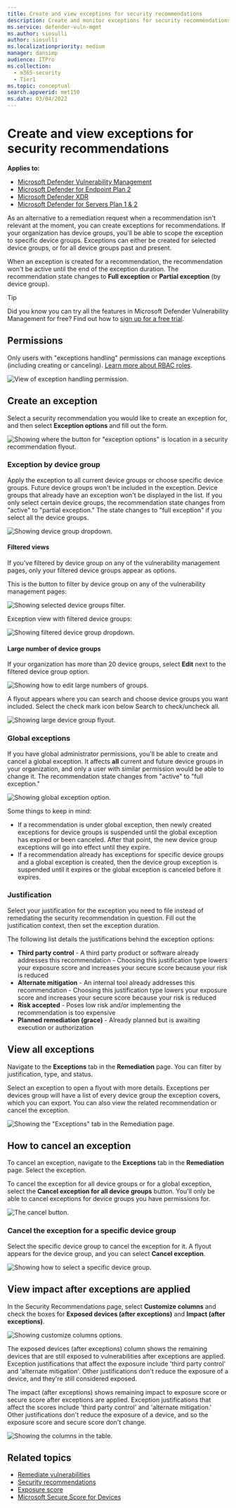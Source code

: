 ```yaml
---
title: Create and view exceptions for security recommendations
description: Create and monitor exceptions for security recommendations in Microsoft Defender Vulnerability Management.
ms.service: defender-vuln-mgmt
ms.author: siosulli
author: siosulli
ms.localizationpriority: medium
manager: dansimp
audience: ITPro
ms.collection:
  - m365-security
  - Tier1
ms.topic: conceptual
search.appverid: met150
ms.date: 03/04/2022
---
```


# Create and view exceptions for security recommendations

**Applies to:**

- [Microsoft Defender Vulnerability Management](defender-vulnerability-management.md)
- [Microsoft Defender for Endpoint Plan 2](/defender-endpoint/microsoft-defender-endpoint)
- [Microsoft Defender XDR](/defender-xdr)
- [Microsoft Defender for Servers Plan 1 & 2](/azure/defender-for-cloud/plan-defender-for-servers-select-plan)

As an alternative to a remediation request when a recommendation isn't relevant at the moment, you can create exceptions for recommendations. If your organization has device groups, you'll be able to scope the exception to specific device groups. Exceptions can either be created for selected device groups, or for all device groups past and present.

When an exception is created for a recommendation, the recommendation won't be active until the end of the exception duration. The recommendation state changes to **Full exception** or **Partial exception** (by device group).

> [!TIP]
> Did you know you can try all the features in Microsoft Defender Vulnerability Management for free? Find out how to [sign up for a free trial](/defender-vulnerability-management/defender-vulnerability-management-trial).

## Permissions

Only users with "exceptions handling" permissions can manage exceptions (including creating or canceling). [Learn more about RBAC roles](/defender-endpoint/user-roles).

![View of exception handling permission.](/defender/media/defender-vulnerability-management/tvm-exception-permissions.png)

## Create an exception

Select a security recommendation you would like to create an exception for, and then select **Exception options** and fill out the form.

![Showing where the button for "exception options" is location in a security recommendation flyout.](/defender/media/defender-vulnerability-management/tvm-exception-options.png)

### Exception by device group

Apply the exception to all current device groups or choose specific device groups. Future device groups won't be included in the exception. Device groups that already have an exception won't be displayed in the list. If you only select certain device groups, the recommendation state changes from "active" to "partial exception." The state changes to "full exception" if you select all the device groups.

![Showing device group dropdown.](/defender/media/defender-vulnerability-management/tvm-exception-device-group-500.png)

#### Filtered views

If you've filtered by device group on any of the vulnerability management pages, only your filtered device groups appear as options.

This is the button to filter by device group on any of the vulnerability management pages:

![Showing selected device groups filter.](/defender/media/defender-vulnerability-management/tvm-selected-device-groups.png)

Exception view with filtered device groups:

![Showing filtered device group dropdown.](/defender/media/defender-vulnerability-management/tvm-exception-device-filter500.png)

#### Large number of device groups

If your organization has more than 20 device groups, select **Edit** next to the filtered device group option.

![Showing how to edit large numbers of groups.](/defender/media/defender-vulnerability-management/tvm-exception-edit-groups.png)

A flyout appears where you can search and choose device groups you want included. Select the check mark icon below Search to check/uncheck all.

![Showing large device group flyout.](/defender/media/defender-vulnerability-management/tvm-exception-device-group-flyout-400.png)

### Global exceptions

If you have global administrator permissions, you'll be able to create and cancel a global exception. It affects **all** current and future device groups in your organization, and only a user with similar permission would be able to change it. The recommendation state changes from "active" to "full exception."

![Showing global exception option.](/defender/media/defender-vulnerability-management/tvm-exception-global.png)

Some things to keep in mind:

- If a recommendation is under global exception, then newly created exceptions for device groups is suspended until the global exception has expired or been canceled. After that point, the new device group exceptions will go into effect until they expire.
- If a recommendation already has exceptions for specific device groups and a global exception is created, then the device group exception is suspended until it expires or the global exception is canceled before it expires.

### Justification

Select your justification for the exception you need to file instead of remediating the security recommendation in question. Fill out the justification context, then set the exception duration.

The following list details the justifications behind the exception options:

- **Third party control** - A third party product or software already addresses this recommendation
        - Choosing this justification type lowers your exposure score and increases your secure score because your risk is reduced
- **Alternate mitigation** - An internal tool already addresses this recommendation
        - Choosing this justification type lowers your exposure score and increases your secure score because your risk is reduced
- **Risk accepted** - Poses low risk and/or implementing the recommendation is too expensive
- **Planned remediation (grace)** - Already planned but is awaiting execution or authorization

## View all exceptions

Navigate to the **Exceptions** tab in the **Remediation** page. You can filter by justification, type, and status.

 Select an exception to open a flyout with more details. Exceptions per devices group will have a list of every device group the exception covers, which you can export. You can also view the related recommendation or cancel the exception.

![Showing the "Exceptions" tab in the Remediation page.](/defender/media/defender-vulnerability-management/tvm-exception-view.png)

## How to cancel an exception

To cancel an exception, navigate to the **Exceptions** tab in the **Remediation** page. Select the exception.

To cancel the exception for all device groups or for a global exception, select the **Cancel exception for all device groups** button. You'll only be able to cancel exceptions for device groups you have permissions for.

![The cancel button.](/defender/media/defender-vulnerability-management/tvm-exception-cancel.png)

### Cancel the exception for a specific device group

Select the specific device group to cancel the exception for it. A flyout appears for the device group, and you can select **Cancel exception**.

![Showing how to select a specific device group.](/defender/media/defender-vulnerability-management/tvm-exception-device-group-hover.png)

## View impact after exceptions are applied

In the Security Recommendations page, select **Customize columns** and check the boxes for **Exposed devices (after exceptions)** and **Impact (after exceptions)**.

![Showing customize columns options.](/defender/media/defender-vulnerability-management/tvm-after-exceptions.png)

The exposed devices (after exceptions) column shows the remaining devices that are still exposed to vulnerabilities after exceptions are applied. Exception justifications that affect the exposure include 'third party control' and 'alternate mitigation'. Other justifications don't reduce the exposure of a device, and they're still considered exposed.

The impact (after exceptions) shows remaining impact to exposure score or secure score after exceptions are applied. Exception justifications that affect the scores include 'third party control' and 'alternate mitigation.' Other justifications don't reduce the exposure of a device, and so the exposure score and secure score don't change.

![Showing the columns in the table.](/defender/media/defender-vulnerability-management/tvm-after-exceptions-table.png)

## Related topics

- [Remediate vulnerabilities](tvm-remediation.md)
- [Security recommendations](tvm-security-recommendation.md)
- [Exposure score](tvm-exposure-score.md)
- [Microsoft Secure Score for Devices](tvm-microsoft-secure-score-devices.md)
